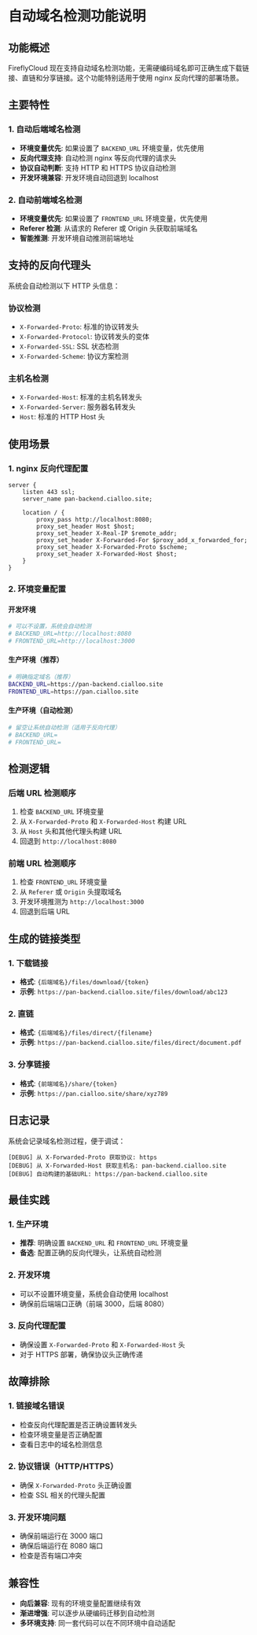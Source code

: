 # 自动域名检测功能说明

## 功能概述

FireflyCloud 现在支持自动域名检测功能，无需硬编码域名即可正确生成下载链接、直链和分享链接。这个功能特别适用于使用 nginx 反向代理的部署场景。

## 主要特性

### 1. 自动后端域名检测
- **环境变量优先**: 如果设置了 `BACKEND_URL` 环境变量，优先使用
- **反向代理支持**: 自动检测 nginx 等反向代理的请求头
- **协议自动判断**: 支持 HTTP 和 HTTPS 协议自动检测
- **开发环境兼容**: 开发环境自动回退到 localhost

### 2. 自动前端域名检测
- **环境变量优先**: 如果设置了 `FRONTEND_URL` 环境变量，优先使用
- **Referer 检测**: 从请求的 Referer 或 Origin 头获取前端域名
- **智能推测**: 开发环境自动推测前端地址

## 支持的反向代理头

系统会自动检测以下 HTTP 头信息：

### 协议检测
- `X-Forwarded-Proto`: 标准的协议转发头
- `X-Forwarded-Protocol`: 协议转发头的变体
- `X-Forwarded-SSL`: SSL 状态检测
- `X-Forwarded-Scheme`: 协议方案检测

### 主机名检测
- `X-Forwarded-Host`: 标准的主机名转发头
- `X-Forwarded-Server`: 服务器名转发头
- `Host`: 标准的 HTTP Host 头

## 使用场景

### 1. nginx 反向代理配置
```nginx
server {
    listen 443 ssl;
    server_name pan-backend.cialloo.site;
    
    location / {
        proxy_pass http://localhost:8080;
        proxy_set_header Host $host;
        proxy_set_header X-Real-IP $remote_addr;
        proxy_set_header X-Forwarded-For $proxy_add_x_forwarded_for;
        proxy_set_header X-Forwarded-Proto $scheme;
        proxy_set_header X-Forwarded-Host $host;
    }
}
```

### 2. 环境变量配置

#### 开发环境
```bash
# 可以不设置，系统会自动检测
# BACKEND_URL=http://localhost:8080
# FRONTEND_URL=http://localhost:3000
```

#### 生产环境（推荐）
```bash
# 明确指定域名（推荐）
BACKEND_URL=https://pan-backend.cialloo.site
FRONTEND_URL=https://pan.cialloo.site
```

#### 生产环境（自动检测）
```bash
# 留空让系统自动检测（适用于反向代理）
# BACKEND_URL=
# FRONTEND_URL=
```

## 检测逻辑

### 后端 URL 检测顺序
1. 检查 `BACKEND_URL` 环境变量
2. 从 `X-Forwarded-Proto` 和 `X-Forwarded-Host` 构建 URL
3. 从 `Host` 头和其他代理头构建 URL
4. 回退到 `http://localhost:8080`

### 前端 URL 检测顺序
1. 检查 `FRONTEND_URL` 环境变量
2. 从 `Referer` 或 `Origin` 头提取域名
3. 开发环境推测为 `http://localhost:3000`
4. 回退到后端 URL

## 生成的链接类型

### 1. 下载链接
- **格式**: `{后端域名}/files/download/{token}`
- **示例**: `https://pan-backend.cialloo.site/files/download/abc123`

### 2. 直链
- **格式**: `{后端域名}/files/direct/{filename}`
- **示例**: `https://pan-backend.cialloo.site/files/direct/document.pdf`

### 3. 分享链接
- **格式**: `{前端域名}/share/{token}`
- **示例**: `https://pan.cialloo.site/share/xyz789`

## 日志记录

系统会记录域名检测过程，便于调试：

```
[DEBUG] 从 X-Forwarded-Proto 获取协议: https
[DEBUG] 从 X-Forwarded-Host 获取主机名: pan-backend.cialloo.site
[DEBUG] 自动构建的基础URL: https://pan-backend.cialloo.site
```

## 最佳实践

### 1. 生产环境
- **推荐**: 明确设置 `BACKEND_URL` 和 `FRONTEND_URL` 环境变量
- **备选**: 配置正确的反向代理头，让系统自动检测

### 2. 开发环境
- 可以不设置环境变量，系统会自动使用 localhost
- 确保前后端端口正确（前端 3000，后端 8080）

### 3. 反向代理配置
- 确保设置 `X-Forwarded-Proto` 和 `X-Forwarded-Host` 头
- 对于 HTTPS 部署，确保协议头正确传递

## 故障排除

### 1. 链接域名错误
- 检查反向代理配置是否正确设置转发头
- 检查环境变量是否正确配置
- 查看日志中的域名检测信息

### 2. 协议错误（HTTP/HTTPS）
- 确保 `X-Forwarded-Proto` 头正确设置
- 检查 SSL 相关的代理头配置

### 3. 开发环境问题
- 确保前端运行在 3000 端口
- 确保后端运行在 8080 端口
- 检查是否有端口冲突

## 兼容性

- **向后兼容**: 现有的环境变量配置继续有效
- **渐进增强**: 可以逐步从硬编码迁移到自动检测
- **多环境支持**: 同一套代码可以在不同环境中自动适配
